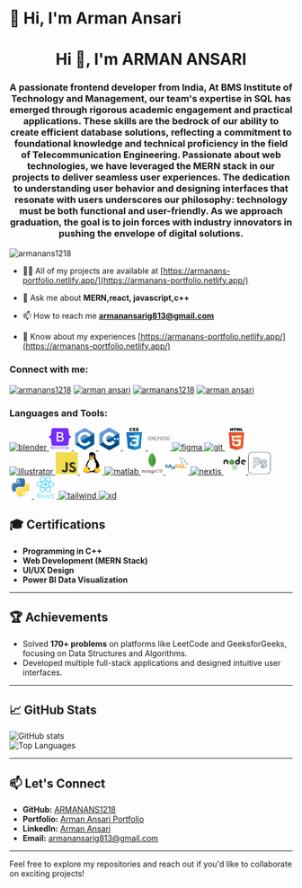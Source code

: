 # 👋 Hi, I'm Arman Ansari

<h1 align="center">Hi 👋, I'm ARMAN ANSARI</h1>
<h3 align="center">A passionate frontend developer from India, At BMS Institute of Technology and Management, our team's expertise in SQL has emerged through rigorous academic engagement and practical applications. These skills are the bedrock of our ability to create efficient database solutions, reflecting a commitment to foundational knowledge and technical proficiency in the field of Telecommunication Engineering. Passionate about web technologies, we have leveraged the MERN stack in our projects to deliver seamless user experiences. The dedication to understanding user behavior and designing interfaces that resonate with users underscores our philosophy: technology must be both functional and user-friendly. As we approach graduation, the goal is to join forces with industry innovators in pushing the envelope of digital solutions.</h3>

<p align="left"> <img src="https://komarev.com/ghpvc/?username=armanans1218&label=Profile%20views&color=0e75b6&style=flat" alt="armanans1218" /> </p>

- 👨‍💻 All of my projects are available at [https://armanans-portfolio.netlify.app/](https://armanans-portfolio.netlify.app/)

- 💬 Ask me about **MERN,react, javascript,c++**

- 📫 How to reach me **armanansarig813@gmail.com**

- 📄 Know about my experiences [https://armanans-portfolio.netlify.app/](https://armanans-portfolio.netlify.app/)

<h3 align="left">Connect with me:</h3>
<p align="left">
<a href="https://twitter.com/armanans1218" target="blank"><img align="center" src="https://raw.githubusercontent.com/rahuldkjain/github-profile-readme-generator/master/src/images/icons/Social/twitter.svg" alt="armanans1218" height="30" width="40" /></a>
<a href="https://linkedin.com/in/arman ansari" target="blank"><img align="center" src="https://raw.githubusercontent.com/rahuldkjain/github-profile-readme-generator/master/src/images/icons/Social/linked-in-alt.svg" alt="arman ansari" height="30" width="40" /></a>
<a href="https://instagram.com/armanans1218" target="blank"><img align="center" src="https://raw.githubusercontent.com/rahuldkjain/github-profile-readme-generator/master/src/images/icons/Social/instagram.svg" alt="armanans1218" height="30" width="40" /></a>
<a href="https://www.leetcode.com/arman ansari" target="blank"><img align="center" src="https://raw.githubusercontent.com/rahuldkjain/github-profile-readme-generator/master/src/images/icons/Social/leet-code.svg" alt="arman ansari" height="30" width="40" /></a>
</p>

<h3 align="left">Languages and Tools:</h3>
<p align="left"> <a href="https://www.blender.org/" target="_blank" rel="noreferrer"> <img src="https://download.blender.org/branding/community/blender_community_badge_white.svg" alt="blender" width="40" height="40"/> </a> <a href="https://getbootstrap.com" target="_blank" rel="noreferrer"> <img src="https://raw.githubusercontent.com/devicons/devicon/master/icons/bootstrap/bootstrap-plain-wordmark.svg" alt="bootstrap" width="40" height="40"/> </a> <a href="https://www.cprogramming.com/" target="_blank" rel="noreferrer"> <img src="https://raw.githubusercontent.com/devicons/devicon/master/icons/c/c-original.svg" alt="c" width="40" height="40"/> </a> <a href="https://www.w3schools.com/cpp/" target="_blank" rel="noreferrer"> <img src="https://raw.githubusercontent.com/devicons/devicon/master/icons/cplusplus/cplusplus-original.svg" alt="cplusplus" width="40" height="40"/> </a> <a href="https://www.w3schools.com/css/" target="_blank" rel="noreferrer"> <img src="https://raw.githubusercontent.com/devicons/devicon/master/icons/css3/css3-original-wordmark.svg" alt="css3" width="40" height="40"/> </a> <a href="https://expressjs.com" target="_blank" rel="noreferrer"> <img src="https://raw.githubusercontent.com/devicons/devicon/master/icons/express/express-original-wordmark.svg" alt="express" width="40" height="40"/> </a> <a href="https://www.figma.com/" target="_blank" rel="noreferrer"> <img src="https://www.vectorlogo.zone/logos/figma/figma-icon.svg" alt="figma" width="40" height="40"/> </a> <a href="https://git-scm.com/" target="_blank" rel="noreferrer"> <img src="https://www.vectorlogo.zone/logos/git-scm/git-scm-icon.svg" alt="git" width="40" height="40"/> </a> <a href="https://www.w3.org/html/" target="_blank" rel="noreferrer"> <img src="https://raw.githubusercontent.com/devicons/devicon/master/icons/html5/html5-original-wordmark.svg" alt="html5" width="40" height="40"/> </a> <a href="https://www.adobe.com/in/products/illustrator.html" target="_blank" rel="noreferrer"> <img src="https://www.vectorlogo.zone/logos/adobe_illustrator/adobe_illustrator-icon.svg" alt="illustrator" width="40" height="40"/> </a> <a href="https://developer.mozilla.org/en-US/docs/Web/JavaScript" target="_blank" rel="noreferrer"> <img src="https://raw.githubusercontent.com/devicons/devicon/master/icons/javascript/javascript-original.svg" alt="javascript" width="40" height="40"/> </a> <a href="https://www.linux.org/" target="_blank" rel="noreferrer"> <img src="https://raw.githubusercontent.com/devicons/devicon/master/icons/linux/linux-original.svg" alt="linux" width="40" height="40"/> </a> <a href="https://www.mathworks.com/" target="_blank" rel="noreferrer"> <img src="https://upload.wikimedia.org/wikipedia/commons/2/21/Matlab_Logo.png" alt="matlab" width="40" height="40"/> </a> <a href="https://www.mongodb.com/" target="_blank" rel="noreferrer"> <img src="https://raw.githubusercontent.com/devicons/devicon/master/icons/mongodb/mongodb-original-wordmark.svg" alt="mongodb" width="40" height="40"/> </a> <a href="https://www.mysql.com/" target="_blank" rel="noreferrer"> <img src="https://raw.githubusercontent.com/devicons/devicon/master/icons/mysql/mysql-original-wordmark.svg" alt="mysql" width="40" height="40"/> </a> <a href="https://nextjs.org/" target="_blank" rel="noreferrer"> <img src="https://cdn.worldvectorlogo.com/logos/nextjs-2.svg" alt="nextjs" width="40" height="40"/> </a> <a href="https://nodejs.org" target="_blank" rel="noreferrer"> <img src="https://raw.githubusercontent.com/devicons/devicon/master/icons/nodejs/nodejs-original-wordmark.svg" alt="nodejs" width="40" height="40"/> </a> <a href="https://www.photoshop.com/en" target="_blank" rel="noreferrer"> <img src="https://raw.githubusercontent.com/devicons/devicon/master/icons/photoshop/photoshop-line.svg" alt="photoshop" width="40" height="40"/> </a> <a href="https://www.python.org" target="_blank" rel="noreferrer"> <img src="https://raw.githubusercontent.com/devicons/devicon/master/icons/python/python-original.svg" alt="python" width="40" height="40"/> </a> <a href="https://reactjs.org/" target="_blank" rel="noreferrer"> <img src="https://raw.githubusercontent.com/devicons/devicon/master/icons/react/react-original-wordmark.svg" alt="react" width="40" height="40"/> </a> <a href="https://tailwindcss.com/" target="_blank" rel="noreferrer"> <img src="https://www.vectorlogo.zone/logos/tailwindcss/tailwindcss-icon.svg" alt="tailwind" width="40" height="40"/> </a> <a href="https://www.adobe.com/products/xd.html" target="_blank" rel="noreferrer"> <img src="https://cdn.worldvectorlogo.com/logos/adobe-xd.svg" alt="xd" width="40" height="40"/> </a> </p>

## 🎓 Certifications

- **Programming in C++**  
- **Web Development (MERN Stack)**  
- **UI/UX Design**  
- **Power BI Data Visualization**

---

## 🏆 Achievements

- Solved **170+ problems** on platforms like LeetCode and GeeksforGeeks, focusing on Data Structures and Algorithms.
- Developed multiple full-stack applications and designed intuitive user interfaces.

---

## 📈 GitHub Stats

![GitHub stats](https://github-readme-stats.vercel.app/api?username=ARMANANS1218&show_icons=true&theme=radical)  
![Top Languages](https://github-readme-stats.vercel.app/api/top-langs/?username=ARMANANS1218&layout=compact&theme=radical)

---

## 📫 Let's Connect

- **GitHub:** [ARMANANS1218](https://github.com/ARMANANS1218)  
- **Portfolio:** [Arman Ansari Portfolio](https://armanans-portfolio.netlify.app/)  
- **LinkedIn:** [Arman Ansari](https://www.linkedin.com/in/armanansari1218/)  
- **Email:** armanansarig813@gmail.com

---

Feel free to explore my repositories and reach out if you'd like to collaborate on exciting projects!
